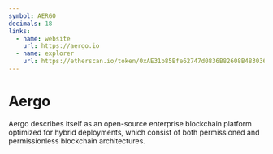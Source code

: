 ```yaml
---
symbol: AERGO
decimals: 18
links:
  - name: website
    url: https://aergo.io
  - name: explorer
    url: https://etherscan.io/token/0xAE31b85Bfe62747d0836B82608B4830361a3d37a
---
```


# Aergo

Aergo describes itself as an open-source enterprise blockchain platform optimized for hybrid deployments, which consist of both permissioned and permissionless blockchain architectures.
